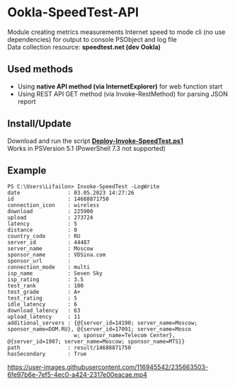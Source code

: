 # Ookla-SpeedTest-API
Module creating metrics measurements Internet speed to mode cli (no use dependencies) for output to console PSObject and log file \
Data collection resource: **speedtest.net (dev Ookla)**
## Used methods
- Using **native API method (via InternetExplorer)** for web function start
- Using REST API GET method (via Invoke-RestMethod) for parsing JSON report
## Install/Update
Download and run the script **[Deploy-Invoke-SpeedTest.ps1](https://github.com/Lifailon/Ookla-SpeedTest-API/blob/rsa/Deploy-Invoke-SpeedTest.ps1)** \
Works in PSVersion 5.1 (PowerShell 7.3 not supported)
## Example 
```
PS C:\Users\Lifailon> Invoke-SpeedTest -LogWrite                                                                                                                                                                                                
date               : 03.05.2023 14:27:26
id                 : 14688871750
connection_icon    : wireless
download           : 225900
upload             : 273724
latency            : 5
distance           : 0
country_code       : RU
server_id          : 44487
server_name        : Moscow
sponsor_name       : VDSina.com
sponsor_url        :
connection_mode    : multi
isp_name           : Seven Sky
isp_rating         : 3.5
test_rank          : 100
test_grade         : A+
test_rating        : 5
idle_latency       : 6
download_latency   : 63
upload_latency     : 11
additional_servers : {@{server_id=14190; server_name=Moscow; sponsor_name=DOM.RU}, @{server_id=17091; server_name=Mosco
                     w; sponsor_name=Telecom Center}, @{server_id=1907; server_name=Moscow; sponsor_name=MTS}}
path               : result/14688871750
hasSecondary       : True
```
https://user-images.githubusercontent.com/116945542/235663503-6fe97b6e-7ef5-4ec0-a424-2317e00eacae.mp4
